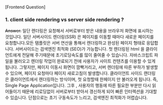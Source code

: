 [Frontend Question]

### 1. client side rendering vs server side rendering ?

~~Answer.~~
일단 렌더링은 요청해서 서버로부터 받은 내용을 브라우저 화면에 표시하는 것입니다.
일단 서버사이드 렌더링(SSR) 은 페이지를 이동할 때마다 새로운 페이지를 요청합니다.모든 탬플릿은 서버 연산을 통해서 렌더링하고 완성된 페이지 형태로 응답합니다. 서버사이드는 검색엔진 최적화 (SEO)가 가능합니다. 첫 렌더링된 html 을 클라이언트에게 전달해 주기때문에 초기로딩속도를 많이 줄여줄 수 있습니다. 자바스크립트 파일을 불러오고 렌더링 작업이 완료되기 전에 사용자가 사이트 컨텐츠를 이용할 수 있게됩니다.
그렇지만, 페이지 이동시 화면이 깜빡거리고, 서버 렌더링에 따른 부하가 발생할 수 있으며, 페이지 요청마다 페이지 새로고침이 발생합니다.
클라이언트 사이드 랜더링은 클라이언트에서 렌더링하는 방식이며, 첫 요청할때 한페이지 만 불러오게 됩니다. 즉, Single Page Application입니다. 그후 , 사용자의 행동에 따른 필요한 부분만 다시 읽어들이기 때문에 리로딩없이 서버로부터 받아서 갱신하게 되어 빠른 인터렉션을 기대할 수 있습니다. 단점으로는 초기 구동속도가 느리고, 검색엔진 최적화가 어렵습니다.
